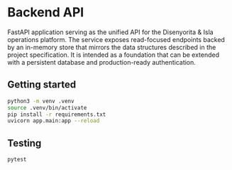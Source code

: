 # Backend API

FastAPI application serving as the unified API for the Disenyorita & Isla operations platform. The service exposes read-focused endpoints backed by an in-memory store that mirrors the data structures described in the project specification. It is intended as a foundation that can be extended with a persistent database and production-ready authentication.

## Getting started

```bash
python3 -m venv .venv
source .venv/bin/activate
pip install -r requirements.txt
uvicorn app.main:app --reload
```

## Testing

```bash
pytest
```
